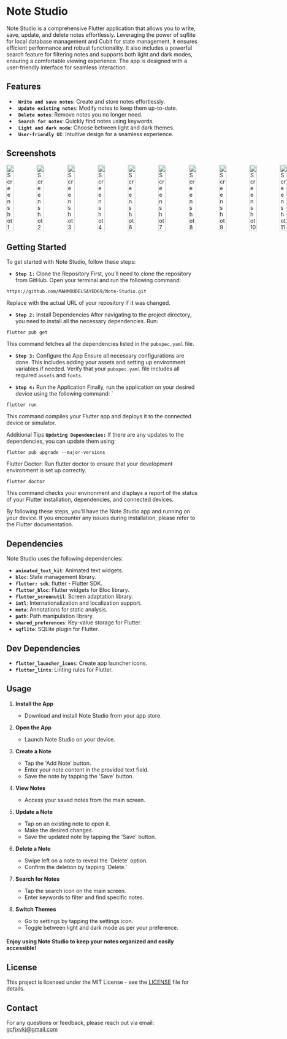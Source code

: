 # Note Studio

Note Studio is a comprehensive Flutter application that allows you to write, save, update, and delete notes effortlessly. Leveraging the power of sqflite for local database management and Cubit for state management, it ensures efficient performance and robust functionality. It also includes a powerful search feature for filtering notes and supports both light and dark modes, ensuring a comfortable viewing experience. The app is designed with a user-friendly interface for seamless interaction.

## Features

- **` Write and save notes`**: Create and store notes effortlessly.
- **` Update existing notes`**: Modify notes to keep them up-to-date.
- **` Delete notes`**: Remove notes you no longer need.
- **` Search for notes`**: Quickly find notes using keywords.
- **` Light and dark mode`**: Choose between light and dark themes.
- **` User-friendly UI`**: Intuitive design for a seamless experience.


## Screenshots
<div style="display: flex; justify-content: space-between;">
  
  <img src="https://github.com/user-attachments/assets/5877400d-7fb1-4af3-8337-230d4f1030c6" alt="Screenshot 1" style="width: 24%;"/>
  <img src="https://github.com/user-attachments/assets/18660e76-241d-40ae-89b6-85a71729268f" alt="Screenshot 2" style="width: 24%;"/>
  <img src="https://github.com/user-attachments/assets/35cfa3cc-654a-4ac3-9c35-77a7c3d011f8" alt="Screenshot 3" style="width: 24%;"/>
  <img src="https://github.com/user-attachments/assets/af8d1f47-b9c7-4741-9094-79020b977da5" alt="Screenshot 4" style="width: 24%;"/>
  <img src="https://github.com/user-attachments/assets/c1c98ac1-dd82-4c76-b632-15ec87fa8e08" alt="Screenshot 6" style="width: 24%;"/>
  <img src="https://github.com/user-attachments/assets/cdb7a022-36fd-4e09-a3c5-88991d398228" alt="Screenshot 7" style="width: 24%;"/>
  <img src="https://github.com/user-attachments/assets/f7539f1b-850c-4c01-9d67-be47c8242b34" alt="Screenshot 8" style="width: 24%;"/>
  <img src="https://github.com/user-attachments/assets/41fb440c-fe97-49ad-804f-9c33e748c2ae" alt="Screenshot 9" style="width: 24%;"/>
  <img src="https://github.com/user-attachments/assets/b9d3d6ea-605a-43fc-ab06-5faf087af70a" alt="Screenshot 10" style="width: 24%;"/>
  <img src="https://github.com/user-attachments/assets/7b9af335-48e9-4cb2-8aa6-eedaa46d27e6" alt="Screenshot 11" style="width: 24%;"/>
  
</div>
  
 
## Getting Started
To get started with Note Studio, follow these steps:

- **`Step 1:`** Clone the Repository
First, you'll need to clone the repository from GitHub. Open your terminal and run the following command:
```
https://github.com/MAHMOUDELSAYED69/Note-Studio.git
```
Replace <repository-url> with the actual URL of your repository if it was changed.

- **`Step 2:`** Install Dependencies
After navigating to the project directory, you need to install all the necessary dependencies. Run:
```
flutter pub get
```
This command fetches all the dependencies listed in the `pubspec.yaml` file.

- **`Step 3:`** Configure the App
Ensure all necessary configurations are done. This includes adding your assets and setting up environment variables if needed. Verify that your `pubspec.yaml` file includes all required `assets` and `fonts`.

- **`Step 4:`** Run the Application
Finally, run the application on your desired device using the following command:
`
```
flutter run
```
This command compiles your Flutter app and deploys it to the connected device or simulator.

Additional Tips
**`Updating Dependencies:`** If there are any updates to the dependencies, you can update them using:
```
flutter pub upgrade --major-versions
```
Flutter Doctor: Run flutter doctor to ensure that your development environment is set up correctly.
```
flutter doctor
```
This command checks your environment and displays a report of the status of your Flutter installation, dependencies, and connected devices.

By following these steps, you'll have the Note Studio app and running on your device. If you encounter any issues during installation, please refer to the Flutter documentation.

## Dependencies

Note Studio uses the following dependencies:

- **`animated_text_kit`**: Animated text widgets.
- **`bloc`**: State management library.
- **`flutter: sdk`**: flutter - Flutter SDK.
- **`flutter_bloc`**: Flutter widgets for Bloc library.
- **`flutter_screenutil`**: Screen adaptation library.
- **`intl`**: Internationalization and localization support.
- **`meta`**: Annotations for static analysis.
- **`path`**: Path manipulation library.
- **`shared_preferences`**: Key-value storage for Flutter.
- **`sqflite`**: SQLite plugin for Flutter.

## Dev Dependencies
- **`flutter_launcher_icons`**: Create app launcher icons.
- **`flutter_lints`**: Linting rules for Flutter.

## Usage

1. **Install the App**
   - Download and install Note Studio from your app store.

2. **Open the App**
   - Launch Note Studio on your device.

3. **Create a Note**
   - Tap the 'Add Note' button.
   - Enter your note content in the provided text field.
   - Save the note by tapping the 'Save' button.

4. **View Notes**
   - Access your saved notes from the main screen.

5. **Update a Note**
   - Tap on an existing note to open it.
   - Make the desired changes.
   - Save the updated note by tapping the 'Save' button.

6. **Delete a Note**
   - Swipe left on a note to reveal the 'Delete' option.
   - Confirm the deletion by tapping 'Delete.'

7. **Search for Notes**
   - Tap the search icon on the main screen.
   - Enter keywords to filter and find specific notes.

8. **Switch Themes**
   - Go to settings by tapping the settings icon.
   - Toggle between light and dark mode as per your preference.

#### Enjoy using Note Studio to keep your notes organized and easily accessible!

## License

This project is licensed under the MIT License - see the [LICENSE](LICENSE) file for details.

## Contact

For any questions or feedback, please reach out via email: [gcfjxvkj@gmail.com](gcfjxvkj@gmail.com)
